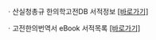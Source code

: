 ㆍ산실청총규 한의학고전DB 서적정보 [[바로가기]](https://mediclassics.kr/books/29)

ㆍ고전한의번역서 eBook 서적목록 [[바로가기]](https://info.mediclassics.kr/bookshelf/list/eBook/list)

